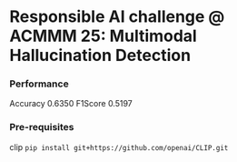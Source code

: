 # Responsible AI challenge @ ACMMM 25: Multimodal Hallucination Detection
### Performance
Accuracy 0.6350
F1Score 0.5197

### Pre-requisites
clip
`pip install git+https://github.com/openai/CLIP.git`
